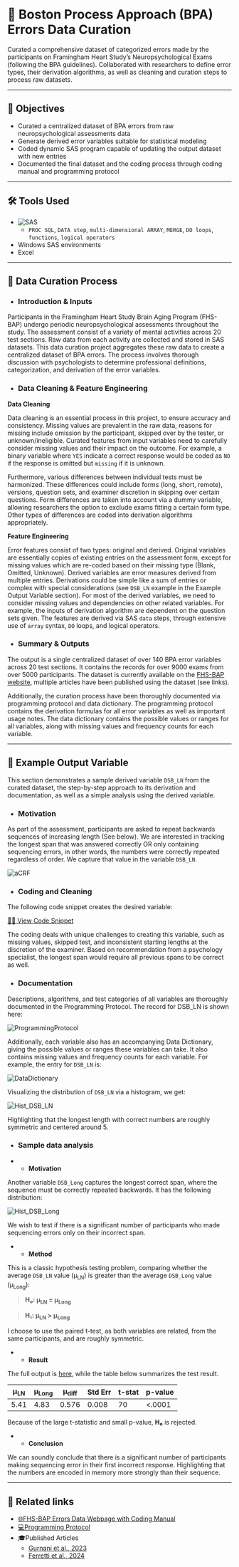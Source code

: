 # 🧠 Boston Process Approach (BPA) Errors Data Curation

Curated a comprehensive dataset of categorized errors made by the participants on Framingham Heart Study’s Neuropsychological Exams (following the BPA guidelines).  Collaborated with researchers to define error types, their derivation algorithms, as well as cleaning and curation steps to process raw datasets.  


---

## 📌 Objectives

- Curated a centralized dataset of BPA errors from raw neuropsychological assessments data
- Generate derived error variables suitable for statistical modeling
- Coded dynamic SAS program capable of updating the output dataset with new entries
- Documented the final dataset and the coding process through coding manual and programming protocol

---

## 🛠️ Tools Used

- ![SAS](https://tinyurl.com/saslogo998)
  - `PROC SQL`, `DATA step`, `multi-dimensional ARRAY`, `MERGE`, `DO loops`, `functions`, `logical operators`
- Windows SAS environments
- Excel
  
---

## 🔧 Data Curation Process

- ### Introduction & Inputs

Participants in the Framingham Heart Study Brain Aging Program (FHS-BAP) undergo periodic neuropsychological assessments throughout the study.  The assessment consist of a variety of mental activities across 20 test sections.  Raw data from each activity are collected and stored in SAS datasets.  This data curation project aggregates these raw data to create a centralized dataset of BPA errors.  The process involves thorough discussion with psychologists to determine professional definitions, categorization, and derivation of the error variables.


- ### Data Cleaning & Feature Engineering

**Data Cleaning**

Data cleaning is an essential process in this project, to ensure accuracy and consistency.  Missing values are prevalent in the raw data, reasons for missing include omission by the participant, skipped over by the tester, or unknown/ineligible.  Curated features from input variables need to carefully consider missing values and their impact on the outcome.  For example, a binary variable where `YES` indicate a correct response would be coded as `NO` if the response is omitted but `missing` if it is unknown.

Furthermore, various differences between individual tests must be harmonized.  These differences could include forms (long, short, remote), versions, question sets, and examiner discretion in skipping over certain questions. Form differences are taken into account via a dummy variable, allowing researchers the option to exclude exams fitting a certain form type.  Other types of differences are coded into derivation algorithms appropriately. 

**Feature Engineering**

Error features consist of two types: original and derived.  Original variables are essentially copies of existing entries on the assessment form, except for missing values which are re-coded based on their missing type (Blank, Omitted, Unknown).  Derived variables are error measures derived from multiple entries.  Derivations could be simple like a sum of entries or complex with special considerations (see `DSB_LN` example in the Example Output Variable section).  For most of the derived variables, we need to consider missing values and dependencies on other related variables.  For example, the inputs of derivation algorithm are dependent on the question sets given.  The features are derived via SAS `data` steps, through extensive use of `array` syntax, `DO` loops, and logical operators.

- ### Summary & Outputs

The output is a single centralized dataset of over 140 BPA error variables across 20 test sections.  It contains the records for over 9000 exams from over 5000 participants.  The dataset is currently available on the [FHS-BAP website](https://fhsbap.bu.edu/docs_main/qualitative_errors_in_neuropsychological_exams), multiple articles have been published using the dataset (see links).

Additionally, the curation process have been thoroughly documented via programming protocol and data dictionary.  The programming protocol contains the derivation formulas for all error variables as well as important usage notes.  The data dictionary contains the possible values or ranges for all variables, along with missing values and frequency counts for each variable.

---

## 🔢 Example Output Variable

This section demonstrates a sample derived variable `DSB_LN` from the curated dataset, the step-by-step approach to its derivation and documentation, as well as a simple analysis using the derived variable.

- ### Motivation

As part of the assessment, participants are asked to repeat backwards sequences of increasing length (See below). We are interested in tracking the longest span that was answered correctly OR only containing sequencing errors, in other words, the numbers were correctly repeated regardless of order.  We capture that value in the variable `DSB_LN`.

![aCRF](Visuals/aCRF.png)

- ### Coding and Cleaning

The following code snippet creates the desired variable:

[👨‍💻 View Code Snippet](codes/CodeSnippet.sas)

The coding deals with unique challenges to creating this variable, such as missing values, skipped test, and inconsistent starting lengths at the discretion of the examiner.  Based on recommendation from a psychology specialist, the longest span would require all previous spans to be correct as well.

- ### Documentation

Descriptions, algorithms, and test categories of all variables are thoroughly documented in the Programming Protocol.  The record for DSB_LN is shown here:

![ProgrammingProtocol](Visuals/ProtocolTable.png)

Additionally, each variable also has an accompanying Data Dictionary, giving the possible values or ranges these variables can take.  It also contains missing values and frequency counts for each variable.  For example, the entry for `DSB_LN` is:

![DataDictionary](Visuals/CodingManualTable.png)

Visualizing the distribution of `DSB_LN` via a histogram, we get:

![Hist_DSB_LN](Visuals/Histogram_DSBLN.png)

Highlighting that the longest length with correct numbers are roughly symmetric and centered around 5.

- ### Sample data analysis

- - **Motivation**

Another variable `DSB_Long` captures the longest correct span, where the sequence must be correctly repeated backwards.  It has the following distribution:

![Hist_DSB_Long](Visuals/Histogram_DSBLong.png)

We wish to test if there is a significant number of participants who made sequencing errors only on their incorrect span.

-  - **Method**

This is a classic hypothesis testing problem, comparing whether the average `DSB_LN` value (μ<sub>LN</sub>) is greater than the average `DSB_Long` value (μ<sub>Long</sub>):

> **H₀: μ<sub>LN</sub> = μ<sub>Long</sub>**

> **H₁: μ<sub>LN</sub> > μ<sub>Long</sub>**

I choose to use the paired t-test, as both variables are related, from the same participants, and are roughly symmetric.

-   - **Result**

The full output is [here](https://calving-analytics.github.io/Projects-Portfolio/BPA%20Error%20Data%20Curation/Output/TestOutput.html), while the table below summarizes the test result.

| μ<sub>LN</sub>   | μ<sub>Long</sub>   | μ<sub>diff</sub>    | Std Err | t-stat  | p-value |
|------|------|-------|---------|----|---------|
| 5.41 | 4.83 | 0.576 | 0.008   | 70 | <.0001  |

Because of the large t-statistic and small p-value, **H₀** is rejected.

-	- **Conclusion**

We can soundly conclude that there is a significant number of participants making sequencing error in their first incorrect response.  Highlighting that the numbers are encoded in memory more strongly than their sequence.

---

## 🔗 Related links

- [🌐FHS-BAP Errors Data Webpage with Coding Manual](https://fhsbap.bu.edu/docs_main/qualitative_errors_in_neuropsychological_exams)
- [💻Programming Protocol](https://www.bu.edu/fhs/share/protocols/vr_npqerror_2021_a_1468s_protocol1.pdf)
- 🎓Published Articles
  - [Gurnani et al., 2023](https://doi.org/10.1093/arclin/acad067.009)
  - [Ferretti et al., 2024](https://doi.org/10.1002/alz.13500)
